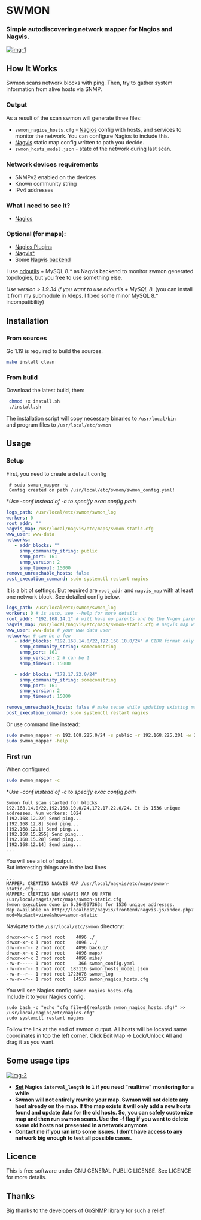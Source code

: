 # SWMON
### Simple autodiscovering network mapper for Nagios and Nagvis.

<a href="https://imgbb.com/"><img src="https://i.ibb.co/M9tFTvh/img-1.png" alt="img-1" border="0"></a>

## How It Works
Swmon scans network blocks with ping. Then, try to gather system information from alive hosts via SNMP.

### Output
As a result of the scan swmon will generate three files:
- `swmon_nagios_hosts.cfg` - [Nagios](https://github.com/NagiosEnterprises/nagioscore)
  config with hosts, and services to monitor the network.
  You can configure Nagios to include this.
- [Nagvis](https://github.com/NagVis/nagvis) static map config written to path you decide.
- `swmon_hosts_model.json` - state of the network during last scan.

### Network devices requirements

- SNMPv2 enabled on the devices
- Known community string
- IPv4 addresses

### What I need to see it?

- [Nagios](https://github.com/NagiosEnterprises/nagioscore)

### Optional (for maps):
- [Nagios Plugins](https://github.com/nagios-plugins/nagios-plugins)
- [Nagvis*](https://github.com/NagVis/nagvis)
- Some [Nagvis backend](http://docs.nagvis.org/1.9/en_US/backends.html)   

I use [ndoutils](https://github.com/NagiosEnterprises/ndoutils) + MySQL 8.* as Nagvis backend to monitor swmon generated topologies, but you free to use something else.

*Use version > 1.9.34 if you want to use ndoutils + MySQL 8.* (you can install it from my submodule in /deps. I fixed some minor MySQL 8.* incompatibility)

## Installation

### From sources
Go 1.19 is required to build the sources.
```bash
make install clean
```

### From build

Download the latest build, then:

```bash
 chmod +x install.sh
 ./install.sh
```

The installation script will copy necessary binaries to `/usr/local/bin`  
and program files to `/usr/local/etc/swmon`

## Usage

### Setup
First, you need to create a default config

```
 # sudo swmon_mapper -c
 Config created on path /usr/local/etc/swmon/swmon_config.yaml!
```

**Use -conf instead of -c to specify exac config path*

```yaml
logs_path: /usr/local/etc/swmon/swmon_log
workers: 0
root_addr: ""
nagvis_map: /usr/local/nagvis/etc/maps/swmon-static.cfg
www_user: www-data
networks:
   - addr_blocks: ""
     snmp_community_string: public
     snmp_port: 161
     snmp_version: 2
     snmp_timeout: 15000
remove_unreachable_hosts: false
post_execution_command: sudo systemctl restart nagios
```

It is a bit of settings. But required are `root_addr` and `nagvis_map` with at
least one network block. See detailed config below.

```yaml
logs_path: /usr/local/etc/swmon/swmon_log
workers: 0 # is auto, see --help for more details
root_addr: "192.168.14.1" # will have no parents and be the N-gen parent for all other hosts
nagvis_map: /usr/local/nagvis/etc/maps/swmon-static.cfg # nagvis map will created or updated
www_user: www-data # your www data user
networks: # can be a few
   - addr_blocks: "192.168.14.0/22,192.168.10.0/24" # CIDR format only
     snmp_community_string: somecomstring
     snmp_port: 161
     snmp_version: 2 # can be 1
     snmp_timeout: 15000

   - addr_blocks: "172.17.22.0/24"
     snmp_community_string: somecomstring
     snmp_port: 161
     snmp_version: 2
     snmp_timeout: 15000

remove_unreachable_hosts: false # make sense while updating existing maps
post_execution_command: sudo systemctl restart nagios
```

Or use command line instead:

```bash
sudo swmon_mapper -n 192.168.225.0/24 -s public -r 192.168.225.201 -w 256
sudo swmon_mapper -help
```

### First run

When configured.

```bash
sudo swmon_mapper -c
```
**Use -conf instead of -c to specify exac config path*
```
Swmon full scan started for blocks 192.168.14.0/22,192.168.10.0/24,172.17.22.0/24. It is 1536 unique addresses. Num workers: 1024
[192.168.12.22] Send ping...
[192.168.12.8] Send ping...
[192.168.12.1] Send ping...
[192.168.15.255] Send ping...
[192.168.15.28] Send ping...
[192.168.12.14] Send ping...
...
```
You will see a lot of output.  
But interesting things are in the last lines

```
...
MAPPER: CREATING NAGVIS MAP /usr/local/nagvis/etc/maps/swmon-static.cfg...
MAPPER: CREATING NEW NAGVIS MAP ON PATH /usr/local/nagvis/etc/maps/swmon-static.cfg
Swmon execution done in 6.264937363s for 1536 unique addresses.
Map available on http://localhost/nagvis/frontend/nagvis-js/index.php?mod=Map&act=view&show=swmon-static

```
Navigate to the `/usr/local/etc/swmon` directory:
```
drwxr-xr-x 5 root root    4096 ./
drwxr-xr-x 3 root root    4096 ../
drw-r--r-- 2 root root    4096 backup/
drwxr-xr-x 2 root root    4096 maps/
drwxr-xr-x 3 root root    4096 mibs/
-rw-r----- 1 root root     366 swmon_config.yaml
-rw-r--r-- 1 root root  183116 swmon_hosts_model.json
-rw-r--r-- 1 root root 1723078 swmon_log
-rw-r--r-- 1 root root   14537 swmon_nagios_hosts.cfg
```

You will see Nagios config `swmon_nagios_hosts.cfg`.  
Include it to your Nagios config.
```
sudo bash -c "echo "cfg_file=$(realpath swmon_nagios_hosts.cfg)" >> /usr/local/nagios/etc/nagios.cfg"
sudo systemctl restart nagios
```

Follow the link at the end of swmon output. All hosts will be located same coordinates in top the
left corner. Click Edit Map -> Lock/Unlock All and drag it as you want.

## Some usage tips

<a href="https://ibb.co/ZzqLKtj"><img src="https://i.ibb.co/d48W61T/img-2.png" alt="img-2" border="0"></a>

- **[Set](https://support.nagios.com/forum/viewtopic.php?f=7&t=60813) Nagios `interval_length` to `1` if you need "realtime" monitoring for a while**
- **Swmon will not entirely rewrite your map. Swmon will not delete any host already on the map.
  If the map exists it will only add a new hosts found and update data for the old hosts.
  So, you can safely customize map and then run swmon scans. Use the -f flag if you want to delete some old hosts not presented in a network anymore.**
- **Contact me if you ran into some issues. I don't have access to any network big enough to test all possible cases.**

## Licence

This is free software under GNU GENERAL PUBLIC LICENSE. See LICENCE for more details.

## Thanks

Big thanks to the developers of [GoSNMP](https://github.com/gosnmp/gosnmp) library for such a relief.

